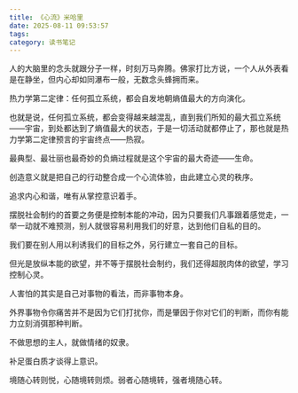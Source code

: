 ```yaml
---
title: 《心流》米哈里
date: 2025-08-11 09:53:57
tags:
category: 读书笔记
---
```


人的大脑里的念头就跟分子一样，时刻万马奔腾。佛家打比方说，一个人从外表看是在静坐，但内心却如同瀑布一般，无数念头蜂拥而来。

热力学第二定律：任何孤立系统，都会自发地朝熵值最大的方向演化。
    
也就是说，任何孤立系统，都会变得越来越混乱，直到我们所知的最大孤立系统——宇宙，到处都达到了熵值最大的状态，于是一切活动就都停止了，那也就是热力学第二定律预言的宇宙终点——热寂。
    
最典型、最壮丽也最奇妙的负熵过程就是这个宇宙的最大奇迹——生命。

创造意义就是把自己的行动整合成一个心流体验，由此建立心灵的秩序。

追求内心和谐，唯有从掌控意识着手。

摆脱社会制约的首要之务便是控制本能的冲动，因为只要我们凡事跟着感觉走，一举一动就不难预测，别人就很容易利用我们的好意，达到他们自私的目的。

我们要在别人用以利诱我们的目标之外，另行建立一套自己的目标。
    
但光是放纵本能的欲望，并不等于摆脱社会制约，我们还得超脱肉体的欲望，学习控制心灵。

人害怕的其实是自己对事物的看法，而非事物本身。
    
外界事物令你痛苦并不是因为它们打扰你，而是肇因于你对它们的判断，而你有能力立刻消弭那种判断。

不做思想的主人，就做情绪的奴隶。

补足蛋白质才谈得上意识。

境随心转则悦，心随境转则烦。弱者心随境转，强者境随心转。
    